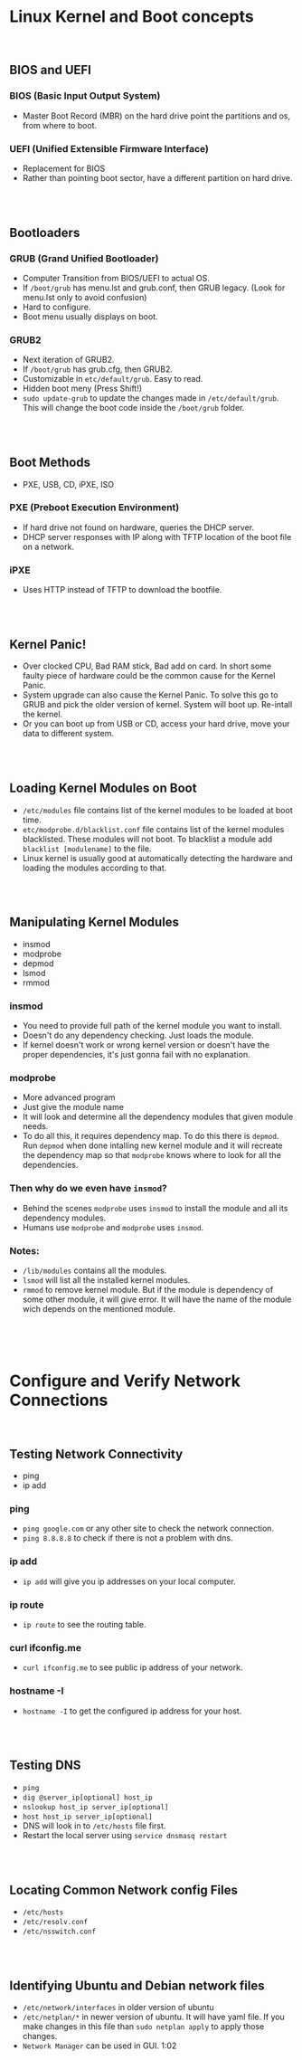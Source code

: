 # Linux Kernel and Boot concepts

<br>

## BIOS and UEFI

### BIOS (Basic Input Output System)
- Master Boot Record (MBR) on the hard drive point the partitions and os, from where to boot.

### UEFI (Unified Extensible Firmware Interface)
- Replacement for BIOS 
- Rather than pointing boot sector, have a different partition on hard drive. 
##
<br>

## Bootloaders

### GRUB (Grand Unified Bootloader)
- Computer Transition from BIOS/UEFI to actual OS. 
- If `/boot/grub` has menu.lst and grub.conf, then GRUB legacy. (Look for menu.lst only to avoid confusion)
- Hard to configure.
- Boot menu usually displays on boot.

### GRUB2
- Next iteration of GRUB2.
- If `/boot/grub` has grub.cfg, then GRUB2. 
- Customizable in `etc/default/grub`. Easy to read.
- Hidden boot meny (Press Shift!)
- `sudo update-grub` to update the changes made in `/etc/default/grub`. This will change the boot code inside the `/boot/grub` folder.
##
<br>

## Boot Methods
- PXE, USB, CD, iPXE, ISO

### PXE (Preboot Execution Environment)
- If hard drive not found on hardware, queries the DHCP server.
- DHCP server responses with IP along with TFTP location of the boot file on a network.
### iPXE 
- Uses HTTP instead of TFTP to download the bootfile.
##
<br>

## Kernel Panic!

- Over clocked CPU, Bad RAM stick, Bad add on card. In short some faulty piece of hardware could be the common cause for the Kernel Panic.
- System upgrade can also cause the Kernel Panic. To solve this go to GRUB and pick the older version of kernel. System will boot up. Re-intall the kernel.
- Or you can boot up from USB or CD, access your hard drive, move your data to different system.
##
<br>

## Loading Kernel Modules on Boot
 - `/etc/modules` file contains list of the kernel modules to be loaded at boot time. 
 - `etc/modprobe.d/blacklist.conf` file contains list of the kernel modules blacklisted. These modules will not boot. To blacklist a module add `blacklist [modulename]` to the file.
 - Linux kernel is usually good at automatically detecting the hardware and loading the modules according to that.
##
<br>

## Manipulating Kernel Modules

- insmod
- modprobe
- depmod
- lsmod
- rmmod

### insmod
 - You need to provide full path of the kernel module you want to install.
 - Doesn't do any dependency checking. Just loads the module.
 - If kernel doesn't work or wrong kernel version or doesn't have the proper dependencies, it's just gonna fail with no explanation.

 ### modprobe
 - More advanced program
 - Just give the module name
 - It will look and determine all the dependency modules that given module needs.
 - To do all this, it requires dependency map. To do this there is `depmod`. Run `depmod` when done intalling new kernel module and it will recreate the dependency map so that `modprobe` knows where to look for all the dependencies.

 ### Then why do we even have `insmod`?
 - Behind the scenes `modprobe` uses `insmod` to install the module and all its dependency modules.
 - Humans use `modprobe` and `modprobe` uses `insmod`.

 ### Notes:  
 - `/lib/modules` contains all the modules.
 - `lsmod` will list all the installed kernel modules.
 - `rmmod` to remove kernel module. But if the module is dependency of some other module, it will give error. It will have the name of the module wich depends on the mentioned module.
## 
<br><br>

# Configure and Verify Network Connections
<br>

## Testing Network Connectivity
- ping
- ip add

### ping
- `ping google.com` or any other site to check the network connection.
- `ping 8.8.8.8` to check if there is not a problem with dns.

### ip add
- `ip add` will give you ip addresses on your local computer.

### ip route
- `ip route` to see the routing table.

### curl ifconfig.me
- `curl ifconfig.me` to see public ip address of your network.

### hostname -I
- `hostname -I` to get the configured ip address for your host. 
##
<br>

## Testing DNS
- `ping`
- `dig @server_ip[optional] host_ip`
- `nslookup host_ip server_ip[optional]`
- `host host_ip server_ip[optional]`
- DNS will look in to `/etc/hosts` file first.
- Restart the local server using `service dnsmasq restart`
## 
<br>

## Locating Common Network config Files

- `/etc/hosts`
- `/etc/resolv.conf`
- `/etc/nsswitch.conf`
##
<br>

## Identifying Ubuntu and Debian network files

- `/etc/network/interfaces` in older version of ubuntu
- `/etc/netplan/*` in newer version of ubuntu. It will have yaml file. If you make changes in this file than `sudo netplan apply` to apply those changes.
- `Network Manager` can be used in GUI. 1:02
